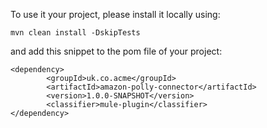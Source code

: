 To use it your project, please install it locally using:

 ```mvn clean install -DskipTests```

and add this snippet to the pom file of your project:

	<dependency>
			<groupId>uk.co.acme</groupId>
			<artifactId>amazon-polly-connector</artifactId>
			<version>1.0.0-SNAPSHOT</version>
			<classifier>mule-plugin</classifier>
	</dependency>
